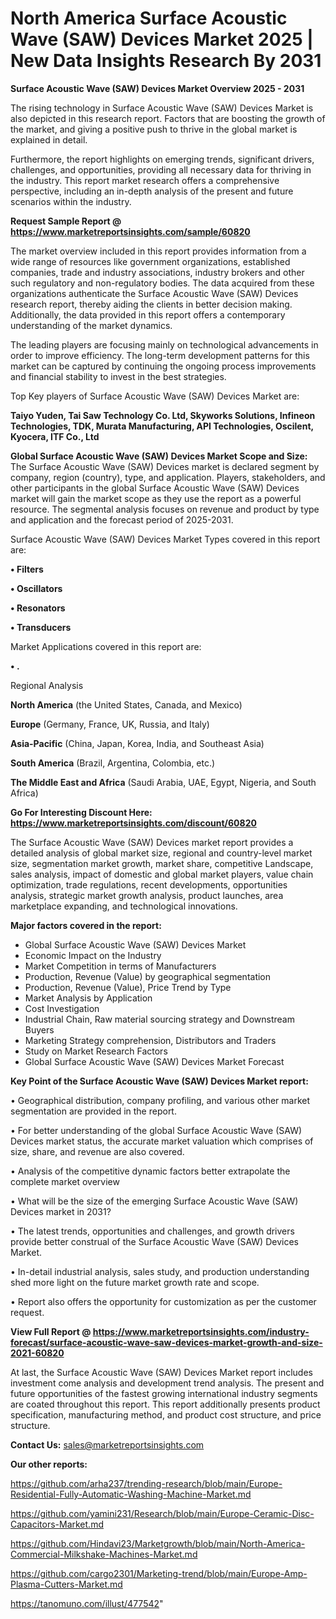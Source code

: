 # North America Surface Acoustic Wave (SAW) Devices Market 2025 | New Data Insights Research By 2031

<Strong> Surface Acoustic Wave (SAW) Devices Market Overview 2025 - 2031</strong>

The rising technology in Surface Acoustic Wave (SAW) Devices Market is also depicted in this research report. Factors that are boosting the growth of the market, and giving a positive push to thrive in the global market is explained in detail.

Furthermore, the report highlights on emerging trends, significant drivers, challenges, and opportunities, providing all necessary data for thriving in the industry. This report market research offers a comprehensive perspective, including an in-depth analysis of the present and future scenarios within the industry.

<strong>Request Sample Report @ <a href=https://www.marketreportsinsights.com/sample/60820>https://www.marketreportsinsights.com/sample/60820</a></strong>

The market overview included in this report provides information from a wide range of resources like government organizations, established companies, trade and industry associations, industry brokers and other such regulatory and non-regulatory bodies. The data acquired from these organizations authenticate the Surface Acoustic Wave (SAW) Devices research report, thereby aiding the clients in better decision making. Additionally, the data provided in this report offers a contemporary understanding of the market dynamics.

The leading players are focusing mainly on technological advancements in order to improve efficiency. The long-term development patterns for this market can be captured by continuing the ongoing process improvements and financial stability to invest in the best strategies.

Top Key players of Surface Acoustic Wave (SAW) Devices Market are:

<strong>Taiyo Yuden, Tai Saw Technology Co. Ltd, Skyworks Solutions, Infineon Technologies, TDK, Murata Manufacturing, API Technologies, Oscilent, Kyocera, ITF Co., Ltd</strong>

<strong><b>Global Surface Acoustic Wave (SAW) Devices Market Scope and Size:</b></strong>
The Surface Acoustic Wave (SAW) Devices market is declared segment by company, region (country), type, and application. Players, stakeholders, and other participants in the global Surface Acoustic Wave (SAW) Devices market will gain the market scope as they use the report as a powerful resource. The segmental analysis focuses on revenue and product by type and application and the forecast period of 2025-2031.

Surface Acoustic Wave (SAW) Devices Market Types covered in this report are:

<strong>• Filters

• Oscillators

• Resonators

• Transducers</strong>

Market Applications covered in this report are:

<strong>• .</strong> 

Regional Analysis

<strong>North America</strong> (the United States, Canada, and Mexico)

<strong>Europe</strong> (Germany, France, UK, Russia, and Italy)

<strong>Asia-Pacific</strong> (China, Japan, Korea, India, and Southeast Asia)

<strong>South America</strong> (Brazil, Argentina, Colombia, etc.)

<strong>The Middle East and Africa</strong> (Saudi Arabia, UAE, Egypt, Nigeria, and South Africa)

<strong>Go For Interesting Discount Here: <a href=https://www.marketreportsinsights.com/discount/60820>https://www.marketreportsinsights.com/discount/60820</a></strong>

The Surface Acoustic Wave (SAW) Devices market report provides a detailed analysis of global market size, regional and country-level market size, segmentation market growth, market share, competitive Landscape, sales analysis, impact of domestic and global market players, value chain optimization, trade regulations, recent developments, opportunities analysis, strategic market growth analysis, product launches, area marketplace expanding, and technological innovations.

<strong><b>Major factors covered in the report:</b></strong>
<ul>
  <li>Global Surface Acoustic Wave (SAW) Devices Market </li>
  <li>Economic Impact on the Industry</li>
  <li>Market Competition in terms of Manufacturers</li>
  <li>Production, Revenue (Value) by geographical segmentation</li>
  <li>Production, Revenue (Value), Price Trend by Type</li>
  <li>Market Analysis by Application</li>
  <li>Cost Investigation</li>
  <li>Industrial Chain, Raw material sourcing strategy and Downstream Buyers</li>
  <li>Marketing Strategy comprehension, Distributors and Traders</li>
  <li>Study on Market Research Factors</li>
  <li>Global Surface Acoustic Wave (SAW) Devices Market Forecast</li>
</ul>

<strong><b>Key Point of the Surface Acoustic Wave (SAW) Devices Market report:</b></strong>

• Geographical distribution, company profiling, and various other market segmentation are provided in the report.

• For better understanding of the global Surface Acoustic Wave (SAW) Devices market status, the accurate market valuation which comprises of size, share, and revenue are also covered.

• Analysis of the competitive dynamic factors better extrapolate the complete market overview

• What will be the size of the emerging Surface Acoustic Wave (SAW) Devices market in 2031?

• The latest trends, opportunities and challenges, and growth drivers provide better construal of the Surface Acoustic Wave (SAW) Devices Market.

• In-detail industrial analysis, sales study, and production understanding shed more light on the future market growth rate and scope.

• Report also offers the opportunity for customization as per the customer request.

<strong><b>View Full Report @ <a href=https://www.marketreportsinsights.com/industry-forecast/surface-acoustic-wave-saw-devices-market-growth-and-size-2021-60820>https://www.marketreportsinsights.com/industry-forecast/surface-acoustic-wave-saw-devices-market-growth-and-size-2021-60820</a></b></strong>


At last, the Surface Acoustic Wave (SAW) Devices Market report includes investment come analysis and development trend analysis. The present and future opportunities of the fastest growing international industry segments are coated throughout this report. This report additionally presents product specification, manufacturing method, and product cost structure, and price structure.

<strong>Contact Us:</strong>
sales@marketreportsinsights.com

<strong>Our other reports:</strong>

<a href=https://github.com/arha237/trending-research/blob/main/Europe-Residential-Fully-Automatic-Washing-Machine-Market.md>https://github.com/arha237/trending-research/blob/main/Europe-Residential-Fully-Automatic-Washing-Machine-Market.md</a>

<a href=https://github.com/yamini231/Research/blob/main/Europe-Ceramic-Disc-Capacitors-Market.md>https://github.com/yamini231/Research/blob/main/Europe-Ceramic-Disc-Capacitors-Market.md</a>

<a href=https://github.com/Hindavi23/Marketgrowth/blob/main/North-America-Commercial-Milkshake-Machines-Market.md>https://github.com/Hindavi23/Marketgrowth/blob/main/North-America-Commercial-Milkshake-Machines-Market.md</a>

<a href=https://github.com/cargo2301/Marketing-trend/blob/main/Europe-Amp-Plasma-Cutters-Market.md>https://github.com/cargo2301/Marketing-trend/blob/main/Europe-Amp-Plasma-Cutters-Market.md</a>

<a href=https://tanomuno.com/illust/477542>https://tanomuno.com/illust/477542</a>"
